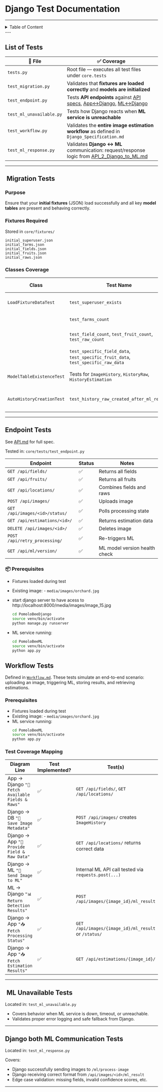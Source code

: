 # Django Test Documentation
---
<details>
<summary>Table of Content</summary>

<!-- TOC -->
- [Django Test Documentation](#django-test-documentation)
  - [List of Tests](#list-of-tests)
  - [️ Migration Tests](#migration-tests)
    - [Purpose](#purpose)
    - [Fixtures Required](#fixtures-required)
    - [Classes Coverage](#classes-coverage)
  - [Endpoint Tests](#endpoint-tests)
  - [Workflow Tests](#workflow-tests)
    - [Prerequisites](#prerequisites)
    - [Test Coverage Mapping](#test-coverage-mapping)
  - [️ ML Unavailable Tests](#ml-unavailable-tests)
  - [Django both ML Communication Tests](#django-both-ml-communication-tests)
<!-- TOC END -->
 
</details>
---
 

## List of Tests

| 📄 **File**                       | ✅ **Coverage**                                                                                     |
|----------------------------------|-----------------------------------------------------------------------------------------------------|
| `tests.py`                       | Root file — executes all test files under `core.tests`                                              |
| `test_migration.py`              | Validates that **fixtures are loaded correctly** and **models are initialized**                     |
| `test_endpoint.py`               | Tests **API endpoints** against [API specs](API.md), [App↔Django](API_1_App_to_Django.md), [ML↔Django](API_3_ML_to_Django.md) |
| `test_ml_unavailable.py`         | Tests how Django reacts when **ML service is unreachable**                                          |
| `test_workflow.py`               | Validates the **entire image estimation workflow** as defined in `Django_Specification.md`          |
| `test_ml_response.py`            | Validates **Django ↔ ML** communication: request/response logic from [API_2_Django_to_ML.md](API_2_Django_to_ML.md) |

---

## ️ Migration Tests

### Purpose
Ensure that your **initial fixtures** (JSON) load successfully and all key **model tables** are present and behaving correctly.

### Fixtures Required
Stored in `core/fixtures/`

```
initial_superuser.json
initial_farms.json
initial_fields.json
initial_fruits.json
initial_raws.json
```

### Classes Coverage

| **Class**                        | **Test Name**                            | **Coverage / What it Verifies**                                     |
|----------------------------------|------------------------------------------|----------------------------------------------------------------------|
| `LoadFixtureDataTest`           | `test_superuser_exists`                  | Superuser (`pomobee`) exists from fixture                           |
|                                  | `test_farms_count`                       | At least one `Farm` loaded                                           |
|                                  | `test_field_count`, `test_fruit_count`, `test_raw_count` | Expected number of objects from fixtures                         |
|                                  | `test_specific_field_data`, `test_specific_fruit_data`, `test_specific_raw_data` | Validates key values of selected rows |
| `ModelTableExistenceTest`       | Tests for `ImageHistory`, `HistoryRaw`, `HistoryEstimation` | Can insert and retrieve expected models                           |
| `AutoHistoryCreationTest`       | `test_history_raw_created_after_ml_result` | Signal triggers creation of `HistoryRaw` and `HistoryEstimation`    |

---



## Endpoint Tests

See [API.md](API.md) for full spec.

Tested in: `core/tests/test_endpoint.py`

| Endpoint                        | Status | Notes                              |
|---------------------------------|--------|------------------------------------|
| `GET /api/fields/`              | ✅     | Returns all fields                 |
| `GET /api/fruits/`              | ✅     | Returns all fruits                 |
| `GET /api/locations/`           | ✅     | Combines fields and raws           |
| `POST /api/images/`             | ✅     | Uploads image                      |
| `GET /api/images/<id>/status/` | ✅     | Polls processing state             |
| `GET /api/estimations/<id>/`   | ✅     | Returns estimation data            |
| `DELETE /api/images/<id>/`     | ✅     | Deletes image                      |
| `POST /api/retry_processing/`  | ✅     | Re-triggers ML                     |
| `GET /api/ml/version/`         | ✅     | ML model version health check      |

 ### 📦 Prerequisites

- Fixtures loaded during test 
- Existing image:  - `media/images/orchard.jpg`
- start django server to have acess to http://localhost:8000/media/images/image_15.jpg

  ```bash
  cd PomoloBeeDjango
  source venv/bin/activate
  python manage.py runserver

  ```
- ML service running:
  ```bash
  cd PomoloBeeML
  source venv/bin/activate
  python app.py
  ```


## Workflow Tests

Defined in [`Workflow.md`](Workflow.md). These tests simulate an end-to-end scenario: uploading an image, triggering ML, storing results, and retrieving estimations.

### Prerequisites

- Fixtures loaded during test
- Existing image:  - `media/images/orchard.jpg`
- ML service running:
  ```bash
  cd PomoloBeeML
  source venv/bin/activate
  python app.py
  ```

### Test Coverage Mapping

| **Diagram Line**                                          | **Test Implemented?** | **Test(s)**                                              |
|-----------------------------------------------------------|------------------------|----------------------------------------------------------|
| App → Django `"📍 Fetch Available Fields & Raws"`         | ✅                     | `GET /api/fields/`, `GET /api/locations/`                |
| Django → DB `"📂 Save Image Metadata"`                    | ✅                     | `POST /api/images/` creates `ImageHistory`               |
| Django → App `"📄 Provide Field & Raw Data"`              | ✅                     | `GET /api/locations/` returns correct data               |
| Django → ML `"🔄 Send Image to ML"`                       | ✅                     | Internal ML API call tested via `requests.post(...)`     |
| ML → Django `"📊 Return Detection Results"`               | ✅                     | `POST /api/images/{image_id}/ml_result`                  |
| Django → App `"📥 Fetch Processing Status"`               | ✅                     | `GET /api/images/{image_id}/ml_result` or `/status/`     |
| Django → App `"📥 Fetch Estimation Results"`              | ✅                     | `GET /api/estimations/{image_id}/`                       |

---

## ️ ML Unavailable Tests

Located in: `test_ml_unavailable.py`

- Covers behavior when ML service is down, timeout, or unreachable.
- Validates proper error logging and safe fallback from Django.

---

## Django both ML Communication Tests

Located in: `test_ml_response.py`

Covers:
- Django successfully sending images to `/ml/process-image`
- Django receiving correct format from `/api/images/<id>/ml_result`
- Edge case validation: missing fields, invalid confidence scores, etc.

---
 